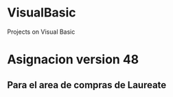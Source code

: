 # VisualBasic
Projects on Visual Basic
# Asignacion version 48
## Para el area de compras de Laureate
